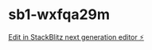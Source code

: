 # sb1-wxfqa29m

[Edit in StackBlitz next generation editor ⚡️](https://stackblitz.com/~/github.com/neo-frame/sb1-wxfqa29m)